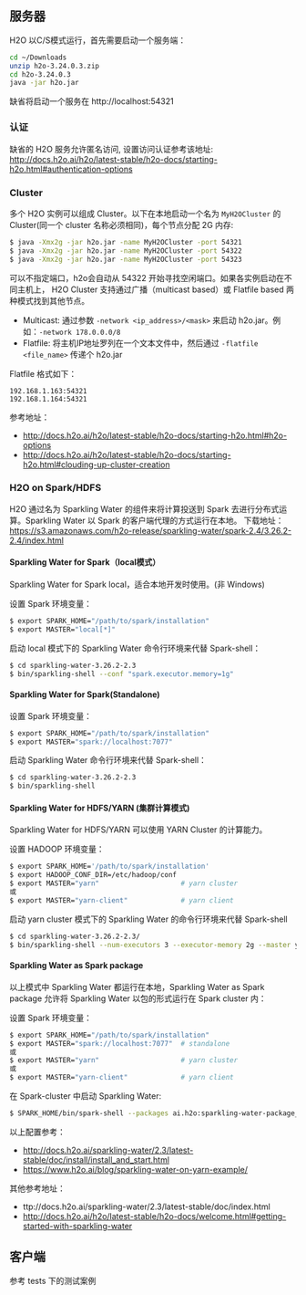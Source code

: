 ## 服务器

H2O 以C/S模式运行，首先需要启动一个服务端：

```bash
cd ~/Downloads
unzip h2o-3.24.0.3.zip
cd h2o-3.24.0.3
java -jar h2o.jar
```
缺省将启动一个服务在 http://localhost:54321

### 认证

缺省的 H2O 服务允许匿名访问, 设置访问认证参考该地址: http://docs.h2o.ai/h2o/latest-stable/h2o-docs/starting-h2o.html#authentication-options 

### Cluster

多个 H2O 实例可以组成 Cluster。以下在本地启动一个名为 `MyH2OCluster` 的 Cluster(同一个 cluster 名称必须相同)，每个节点分配 2G 内存:
```bash
$ java -Xmx2g -jar h2o.jar -name MyH2OCluster -port 54321
$ java -Xmx2g -jar h2o.jar -name MyH2OCluster -port 54322
$ java -Xmx2g -jar h2o.jar -name MyH2OCluster -port 54323
```

可以不指定端口，h2o会自动从 54322 开始寻找空闲端口。如果各实例启动在不同主机上， H2O Cluster 支持通过广播（multicast based）或 Flatfile based 两种模式找到其他节点。

* Multicast: 通过参数 `-network <ip_address>/<mask>` 来启动 h2o.jar。例如：`-network 178.0.0.0/8`
* Flatfile: 将主机IP地址罗列在一个文本文件中，然后通过 `-flatfile <file_name>` 传递个 h2o.jar

Flatfile 格式如下：
```
192.168.1.163:54321
192.168.1.164:54321
```

参考地址：
* http://docs.h2o.ai/h2o/latest-stable/h2o-docs/starting-h2o.html#h2o-options
* http://docs.h2o.ai/h2o/latest-stable/h2o-docs/starting-h2o.html#clouding-up-cluster-creation

### H2O on Spark/HDFS

H2O 通过名为 Sparkling Water 的组件来将计算投送到 Spark 去进行分布式运算。Sparkling Water 以 Spark 的客户端代理的方式运行在本地。
下载地址：https://s3.amazonaws.com/h2o-release/sparkling-water/spark-2.4/3.26.2-2.4/index.html

#### Sparkling Water for Spark（local模式）

Sparkling Water for Spark local，适合本地开发时使用。(非 Windows)

设置 Spark 环境变量：

~~~bash
$ export SPARK_HOME="/path/to/spark/installation" 
$ export MASTER="local[*]" 
~~~

启动 local 模式下的 Sparkling Water 命令行环境来代替 Spark-shell：
~~~bash
$ cd sparkling-water-3.26.2-2.3
$ bin/sparkling-shell --conf "spark.executor.memory=1g"
~~~

#### Sparkling Water for Spark(Standalone)

设置 Spark 环境变量：

~~~bash
$ export SPARK_HOME="/path/to/spark/installation" 
$ export MASTER="spark://localhost:7077"
~~~

启动 Sparkling Water 命令行环境来代替 Spark-shell：
~~~bash
$ cd sparkling-water-3.26.2-2.3
$ bin/sparkling-shell
~~~

#### Sparkling Water for HDFS/YARN (集群计算模式)

Sparkling Water for HDFS/YARN 可以使用 YARN Cluster 的计算能力。

设置 HADOOP 环境变量：

~~~bash
$ export SPARK_HOME='/path/to/spark/installation'
$ export HADOOP_CONF_DIR=/etc/hadoop/conf
$ export MASTER="yarn"                    # yarn cluster
或
$ export MASTER="yarn-client"             # yarn client
~~~

启动 yarn cluster 模式下的 Sparkling Water 的命令行环境来代替 Spark-shell

~~~bash
$ cd sparkling-water-3.26.2-2.3/
$ bin/sparkling-shell --num-executors 3 --executor-memory 2g --master yarn --deploy-mode client
~~~

#### Sparkling Water as Spark package

以上模式中 Sparkling Water 都运行在本地，Sparkling Water as Spark package 允许将 Sparkling Water 以包的形式运行在 Spark cluster 内：

设置 Spark 环境变量：

~~~bash
$ export SPARK_HOME="/path/to/spark/installation" 
$ export MASTER="spark://localhost:7077"  # standalone
或
$ export MASTER="yarn"                    # yarn cluster
或
$ export MASTER="yarn-client"             # yarn client
~~~

在 Spark-cluster 中启动 Sparkling Water:
~~~bash
$ SPARK_HOME/bin/spark-shell --packages ai.h2o:sparkling-water-package_2.11:3.26.2-2.3
~~~ 

以上配置参考：
* http://docs.h2o.ai/sparkling-water/2.3/latest-stable/doc/install/install_and_start.html
* https://www.h2o.ai/blog/sparkling-water-on-yarn-example/

其他参考地址：
* ttp://docs.h2o.ai/sparkling-water/2.3/latest-stable/doc/index.html
* http://docs.h2o.ai/h2o/latest-stable/h2o-docs/welcome.html#getting-started-with-sparkling-water

## 客户端

参考 tests 下的测试案例
